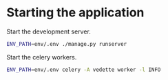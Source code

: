 # Starting the application

Start the development server.
```bash
ENV_PATH=env/.env ./manage.py runserver
```

Start the celery workers.
```bash
ENV_PATH=env/.env celery -A vedette worker -l INFO
```
